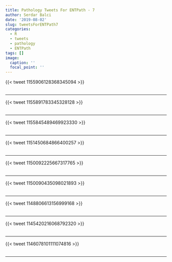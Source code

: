 ```yaml
---
title: Pathology Tweets For ENTPath - 7
author: Serdar Balci
date: '2019-08-02'
slug: tweetsForENTPath7
categories:
  - R
  - tweets
  - pathology
  - ENTPath
tags: []
image:
  caption: ''
  focal_point: ''
---
```



{{< tweet 1155906128368345094 >}}
<br>
<br>
<hr>
{{< tweet 1155891783345328128 >}}
<br>
<br>
<hr>
{{< tweet 1155845489469923330 >}}
<br>
<br>
<hr>
{{< tweet 1151450684866400257 >}}
<br>
<br>
<hr>
{{< tweet 1150092225667317765 >}}
<br>
<br>
<hr>
{{< tweet 1150090435098021893 >}}
<br>
<br>
<hr>
{{< tweet 1148806613156999168 >}}
<br>
<br>
<hr>
{{< tweet 1145420216068792320 >}}
<br>
<br>
<hr>
{{< tweet 1146078101111074816 >}}
<br>
<br>
<hr>
